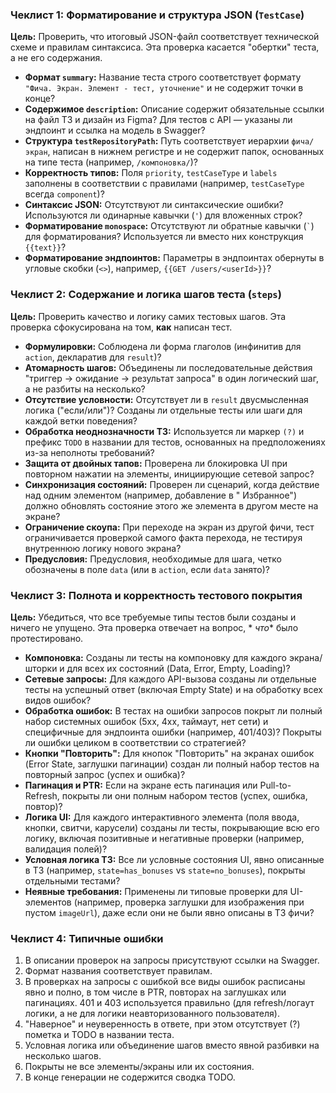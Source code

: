 ### Чеклист 1: Форматирование и структура JSON (`TestCase`)

**Цель:** Проверить, что итоговый JSON-файл соответствует технической схеме и правилам синтаксиса. Эта проверка
касается "обертки" теста, а не его содержания.

* **Формат `summary`:** Название теста строго соответствует формату `"Фича. Экран. Элемент - тест, уточнение"` и не
  содержит точки в конце?
* **Содержимое `description`:** Описание содержит обязательные ссылки на файл ТЗ и дизайн из Figma? Для тестов с API —
  указаны ли эндпоинт и ссылка на модель в Swagger?
* **Структура `testRepositoryPath`:** Путь соответствует иерархии `фича/экран`, написан в нижнем регистре и не содержит
  папок, основанных на типе теста (например, `/компоновка/`)?
* **Корректность типов:** Поля `priority`, `testCaseType` и `labels` заполнены в соответствии с правилами (например,
  `testCaseType` всегда `component`)?
* **Синтаксис JSON:** Отсутствуют ли синтаксические ошибки? Используются ли одинарные кавычки (`'`) для вложенных строк?
* **Форматирование `monospace`:** Отсутствуют ли обратные кавычки (`` ` ``) для форматирования? Используется ли вместо
  них конструкция `{{text}}`?
* **Форматирование эндпоинтов:** Параметры в эндпоинтах обернуты в угловые скобки (`<>`), например,
  `{{GET /users/<userId>}}`?

### Чеклист 2: Содержание и логика шагов теста (`steps`)

**Цель:** Проверить качество и логику самих тестовых шагов. Эта проверка сфокусирована на том, **как** написан тест.

* **Формулировки:** Соблюдена ли форма глаголов (инфинитив для `action`, декларатив для `result`)?
* **Атомарность шагов:** Объединены ли последовательные действия "триггер -> ожидание -> результат запроса" в один
  логический шаг, а не разбиты на несколько?
* **Отсутствие условности:** Отсутствует ли в `result` двусмысленная логика ("если/или")? Созданы ли отдельные тесты или
  шаги для каждой ветки поведения?
* **Обработка неоднозначности ТЗ:** Используется ли маркер `(?)` и префикс `TODO` в названии для тестов, основанных на
  предположениях из-за неполноты требований?
* **Защита от двойных тапов:** Проверена ли блокировка UI при повторном нажатии на элементы, инициирующие сетевой
  запрос?
* **Синхронизация состояний:** Проверен ли сценарий, когда действие над одним элементом (например, добавление в "
  Избранное") должно обновлять состояние этого же элемента в другом месте на экране?
* **Ограничение скоупа:** При переходе на экран из другой фичи, тест ограничивается проверкой самого факта перехода, не
  тестируя внутреннюю логику нового экрана?
* **Предусловия:** Предусловия, необходимые для шага, четко обозначены в поле `data` (или в `action`, если `data`
  занято)?

### Чеклист 3: Полнота и корректность тестового покрытия

**Цель:** Убедиться, что все требуемые типы тестов были созданы и ничего не упущено. Эта проверка отвечает на вопрос, *
*что** было протестировано.

* **Компоновка:** Созданы ли тесты на компоновку для каждого экрана/шторки и для всех их состояний (Data, Error, Empty,
  Loading)?
* **Сетевые запросы:** Для каждого API-вызова созданы ли отдельные тесты на успешный ответ (включая Empty State) и на
  обработку всех видов ошибок?
* **Обработка ошибок:** В тестах на ошибки запросов покрыт ли полный набор системных ошибок (5xx, 4xx, таймаут, нет
  сети) и специфичные для эндпоинта ошибки (например, 401/403)? Покрыты ли ошибки целиком в соответствии со стратегией?
* **Кнопки "Повторить":** Для кнопок "Повторить" на экранах ошибок (Error State, заглушки пагинации) создан ли полный
  набор тестов на повторный запрос (успех и ошибка)?
* **Пагинация и PTR:** Если на экране есть пагинация или Pull-to-Refresh, покрыты ли они полным набором тестов (успех,
  ошибка, повтор)?
* **Логика UI:** Для каждого интерактивного элемента (поля ввода, кнопки, свитчи, карусели) созданы ли тесты,
  покрывающие всю его логику, включая позитивные и негативные проверки (например, валидация полей)?
* **Условная логика ТЗ:** Все ли условные состояния UI, явно описанные в ТЗ (например, `state=has_bonuses` vs
  `state=no_bonuses`), покрыты отдельными тестами?
* **Неявные требования:** Применены ли типовые проверки для UI-элементов (например, проверка заглушки для изображения
  при пустом `imageUrl`), даже если они не были явно описаны в ТЗ фичи?

### Чеклист 4: Типичные ошибки

1. В описании проверок на запросы присутствуют ссылки на Swagger.
2. Формат названия соответствует правилам.
3. В проверках на запросы с ошибкой все виды ошибок расписаны явно и полно, в том числе в PTR, повторах на заглушках или
   пагинациях. 401 и 403 используется правильно (для refresh/логаут логики, а не для логики неавторизованного
   пользователя).
4. "Наверное" и неуверенность в ответе, при этом отсутствует (?) пометка и TODO в названии теста.
5. Условная логика или объединение шагов вместо явной разбивки на несколько шагов.
6. Покрыты не все элементы/экраны или их состояния.
7. В конце генерации не содержится сводка TODO.
